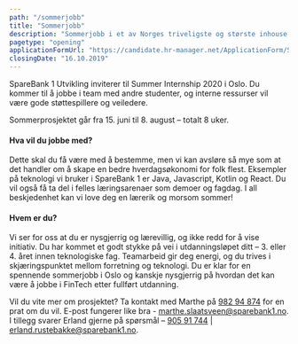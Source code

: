 ```yaml
---
path: "/sommerjobb"
title: "Sommerjobb"
description: "Sommerjobb i et av Norges triveligste og største inhouse utviklingsmiljøer?"
pagetype: "opening"
applicationFormUrl: "https://candidate.hr-manager.net/ApplicationForm/SinglePageApplicationForm.aspx?cid=1889&departmentId=21116&ProjectId=143679&MediaId=4655"
closingDate: "16.10.2019"
---
```


SpareBank 1 Utvikling inviterer til Summer Internship 2020 i Oslo. Du kommer til å jobbe i team med andre studenter, og interne ressurser vil være gode støttespillere og veiledere.

Sommerprosjektet går fra 15. juni til 8. august – totalt 8 uker.

#### Hva vil du jobbe med?
Dette skal du få være med å bestemme, men vi kan avsløre så mye som at det handler om å skape en bedre hverdagsøkonomi for folk flest. Eksempler på teknologi vi bruker i SpareBank 1 er Java, Javascript, Kotlin og React. Du vil også få ta del i felles læringsarenaer som demoer og fagdag. I all beskjedenhet kan vi love deg en lærerik og morsom sommer!

#### Hvem er du?
Vi ser for oss at du er nysgjerrig og lærevillig, og ikke redd for å vise initiativ. Du har kommet et godt stykke på vei i utdanningsløpet ditt – 3. eller 4. året innen teknologiske fag. Teamarbeid gir deg energi, og du trives i skjæringspunktet mellom forretning og teknologi. Du er klar for en spennende sommerjobb i Oslo og kanskje nysgjerrig på hvordan det kan være å jobbe i FinTech etter fullført utdanning.

Vil du vite mer om prosjektet? Ta kontakt med Marthe på [982 94 874](tel:+4798294874) for en prat om du vil. E-post fungerer like bra - [marthe.slaatsveen@sparebank1.no](marthe.slaatsveen@sparebank1.no). I tillegg svarer Erland gjerne på spørsmål – [905 91 744](tel:+4790591744) | [erland.rustebakke@sparebank1.no](mailto:erland.rustebakke@sparebank1.no).